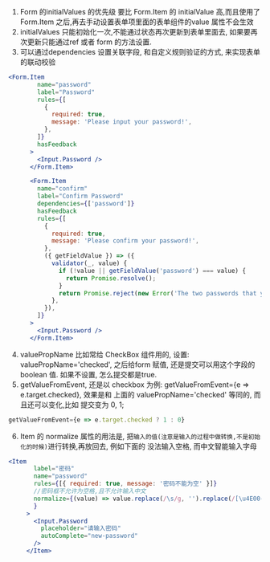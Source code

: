 

1. Form 的initialValues 的优先级 要比 Form.Item 的 initialValue 高,而且使用了Form.Item 之后,再去手动设置表单项里面的表单组件的value 属性不会生效
2. initialValues 只能初始化一次,不能通过状态再次更新到表单里面去, 如果要再次更新只能通过ref 或者 form 的方法设置.
3.  可以通过dependencies 设置关联字段, 和自定义规则验证的方式, 来实现表单的联动校验
```jsx
<Form.Item
        name="password"
        label="Password"
        rules={[
          {
            required: true,
            message: 'Please input your password!',
          },
        ]}
        hasFeedback
      >
        <Input.Password />
      </Form.Item>

      <Form.Item
        name="confirm"
        label="Confirm Password"
        dependencies={['password']}
        hasFeedback
        rules={[
          {
            required: true,
            message: 'Please confirm your password!',
          },
          ({ getFieldValue }) => ({
            validator(_, value) {
              if (!value || getFieldValue('password') === value) {
                return Promise.resolve();
              }
              return Promise.reject(new Error('The two passwords that you entered do not match!'));
            },
          }),
        ]}
      >
        <Input.Password />
      </Form.Item> 
```
4. valuePropName 比如常给 CheckBox 组件用的, 设置: valuePropName='checked', 之后给form 赋值, 还是提交可以用这个字段的boolean 值. 如果不设置, 怎么提交都是true.
5. getValueFromEvent, 还是以 checkbox 为例: getValueFromEvent={e => e.target.checked}, 效果是和 上面的 valuePropName='checked' 等同的, 而且还可以变化,比如 提交变为 0, 1;
 ```js
 getValueFromEvent={e => e.target.checked ? 1 : 0}
 ```
 6. Item 的 normalize 属性的用法是, 把```输入的值(注意是输入的过程中做转换,不是初始化的时候)```进行转换,再放回去, 例如下面的 没法输入空格, 而中文智能输入字母
 ```jsx
 <Item
        label="密码"
        name="password"
        rules={[{ required: true, message: '密码不能为空' }]}
        //密码框不允许为空格,且不允许输入中文
        normalize={(value) => value.replace(/\s/g, '').replace(/[\u4E00-\u9FA5]|[\uFE30-\uFFA0]/gi, '')
        }
      >
        <Input.Password
          placeholder="请输入密码"
          autoComplete="new-password"
        />
      </Item>
 ```
